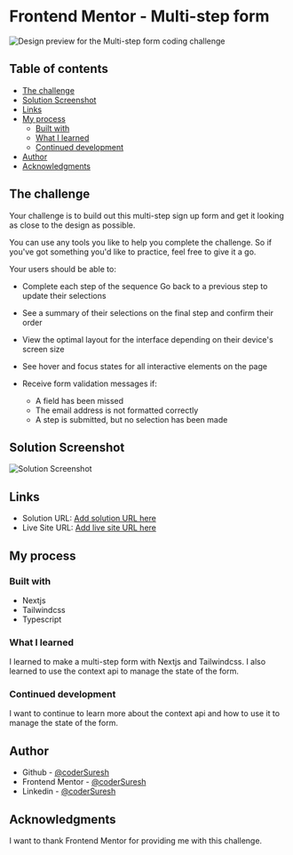 # Frontend Mentor - Multi-step form

![Design preview for the Multi-step form coding challenge](./design/desktop-preview.jpg)

## Table of contents

- [The challenge](#the-challenge)
- [Solution Screenshot](#solution-screenshot)
- [Links](#links)
- [My process](#my-process)
  - [Built with](#built-with)
  - [What I learned](#what-i-learned)
  - [Continued development](#continued-development)
- [Author](#author)
- [Acknowledgments](#acknowledgments)

## The challenge

Your challenge is to build out this multi-step sign up form and get it looking as close to the design as possible.

You can use any tools you like to help you complete the challenge. So if you've got something you'd like to practice, feel free to give it a go.

Your users should be able to:

- Complete each step of the sequence
Go back to a previous step to update their selections

- See a summary of their selections on the final step and confirm their order

- View the optimal layout for the interface depending on their device's screen size

- See hover and focus states for all interactive elements on the page

- Receive form validation messages if:
  - A field has been missed
  - The email address is not formatted correctly
  - A step is submitted, but no selection has been made

## Solution Screenshot

![Solution Screenshot](./solution-screenshot.png)

## Links

-   Solution URL: [Add solution URL here]()
-   Live Site URL: [Add live site URL here](https://your-live-site-url.com)

## My process

### Built with

- Nextjs
- Tailwindcss
- Typescript

### What I learned

I learned to make a multi-step form with Nextjs and Tailwindcss. I also learned to use the context api to manage the state of the form.

### Continued development

I want to continue to learn more about the context api and how to use it to manage the state of the form.

## Author

-   Github - [@coderSuresh](https://github.com/coderSuresh)
-   Frontend Mentor - [@coderSuresh](https://www.frontendmentor.io/profile/codersuresh)
-   Linkedin - [@coderSuresh](https://www.linkedin.com/in/codersuresh)

## Acknowledgments

I want to thank Frontend Mentor for providing me with this challenge.